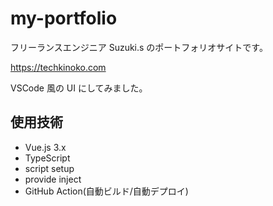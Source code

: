 # my-portfolio

フリーランスエンジニア Suzuki.s のポートフォリオサイトです。

https://techkinoko.com

VSCode 風の UI にしてみました。

## 使用技術

- Vue.js 3.x
- TypeScript
- script setup
- provide inject
- GitHub Action(自動ビルド/自動デプロイ)
